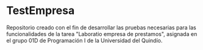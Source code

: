 # TestEmpresa
Repositorio creado con el fin de desarrollar las pruebas necesarias para las funcionalidades de la tarea "Laboratio empresa de prestamos", asignada en el grupo 01D de Programación I de la Universidad del Quindío. 
